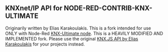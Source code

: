## KNXnet/IP API for NODE-RED-CONTRIB-KNX-ULTIMATE

Originarily written by Elias Karakoulakis.
This is a fork intended for use ONLY with Node-Red [KNX-Ultimate node](https://flows.nodered.org/node/node-red-contrib-knx-ultimate).
This is a HEAVILY MODIFIED AND IMPLEMENTED fork.
Please use the original [KNX.JS API by Elias Karakoulakis](https://www.npmjs.com/package/knx) for your projects instead.
